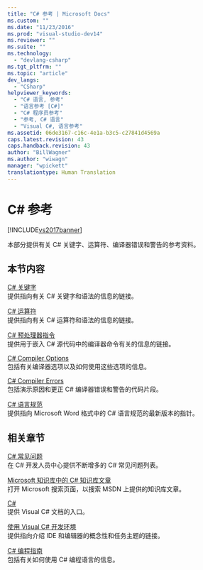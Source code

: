 ```yaml
---
title: "C# 参考 | Microsoft Docs"
ms.custom: ""
ms.date: "11/23/2016"
ms.prod: "visual-studio-dev14"
ms.reviewer: ""
ms.suite: ""
ms.technology: 
  - "devlang-csharp"
ms.tgt_pltfrm: ""
ms.topic: "article"
dev_langs: 
  - "CSharp"
helpviewer_keywords: 
  - "C# 语言, 参考"
  - "语言参考 [C#]"
  - "C# 程序员参考"
  - "参考, C# 语言"
  - "Visual C#, 语言参考"
ms.assetid: 06de3167-c16c-4e1a-b3c5-c27841d4569a
caps.latest.revision: 43
caps.handback.revision: 43
author: "BillWagner"
ms.author: "wiwagn"
manager: "wpickett"
translationtype: Human Translation
---
```

# C# 参考
[!INCLUDE[vs2017banner](../../csharp/includes/vs2017banner.md)]

本部分提供有关 C\# 关键字、运算符、编译器错误和警告的参考资料。  
  
## 本节内容  
 [C\# 关键字](../../csharp/language-reference/keywords/index.md)  
 提供指向有关 C\# 关键字和语法的信息的链接。  
  
 [C\# 运算符](../../csharp/language-reference/operators/index.md)  
 提供指向有关 C\# 运算符和语法的信息的链接。  
  
 [C\# 预处理器指令](../../csharp/language-reference/preprocessor-directives/index.md)  
 提供用于嵌入 C\# 源代码中的编译器命令有关的信息的链接。  
  
 [C\# Compiler Options](../../csharp/language-reference/compiler-options/index.md)  
 包括有关编译器选项以及如何使用这些选项的信息。  
  
 [C\# Compiler Errors](../../csharp/language-reference/compiler-messages/index.md)  
 包括演示原因和更正 C\# 编译器错误和警告的代码片段。  
  
 [C\# 语言规范](../../csharp/language-reference/language-specification.md)  
 提供指向 Microsoft Word 格式中的 C\# 语言规范的最新版本的指针。  
  
## 相关章节  
 [C\# 常见问题](http://go.microsoft.com/fwlink/?LinkId=70367)  
 在 C\# 开发人员中心提供不断增多的 C\# 常见问题列表。  
  
 [Microsoft 知识库中的 C\# 知识库文章](http://go.microsoft.com/fwlink/?LinkId=70368)  
 打开 Microsoft 搜索页面，以搜索 MSDN 上提供的知识库文章。  
  
 [C\#](../../csharp/csharp.md)  
 提供 Visual C\# 文档的入口。  
  
 [使用 Visual C\# 开发环境](/visual-studio/csharp-ide/using-the-visual-studio-development-environment-for-csharp)  
 提供指向介绍 IDE 和编辑器的概念性和任务主题的链接。  
  
 [C\# 编程指南](../../csharp/programming-guide/index.md)  
 包括有关如何使用 C\# 编程语言的信息。